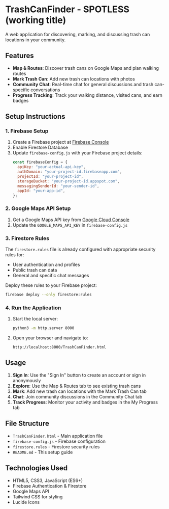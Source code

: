 # TrashCanFinder - SPOTLESS (working title)

A web application for discovering, marking, and discussing trash can locations in your community.

## Features

- **Map & Routes**: Discover trash cans on Google Maps and plan walking routes
- **Mark Trash Can**: Add new trash can locations with photos
- **Community Chat**: Real-time chat for general discussions and trash can-specific conversations
- **Progress Tracking**: Track your walking distance, visited cans, and earn badges

## Setup Instructions

### 1. Firebase Setup

1. Create a Firebase project at [Firebase Console](https://console.firebase.google.com/)
2. Enable Firestore Database
3. Update `firebase-config.js` with your Firebase project details:
   ```javascript
   const firebaseConfig = {
     apiKey: "your-actual-api-key",
     authDomain: "your-project-id.firebaseapp.com",
     projectId: "your-project-id",
     storageBucket: "your-project-id.appspot.com",
     messagingSenderId: "your-sender-id",
     appId: "your-app-id",
   };
   ```

### 2. Google Maps API Setup

1. Get a Google Maps API key from [Google Cloud Console](https://console.cloud.google.com/)
2. Update the `GOOGLE_MAPS_API_KEY` in `firebase-config.js`

### 3. Firestore Rules

The `firestore.rules` file is already configured with appropriate security rules for:

- User authentication and profiles
- Public trash can data
- General and specific chat messages

Deploy these rules to your Firebase project:

```bash
firebase deploy --only firestore:rules
```

### 4. Run the Application

1. Start the local server:

   ```bash
   python3 -m http.server 8000
   ```

2. Open your browser and navigate to:
   ```
   http://localhost:8000/TrashCanFinder.html
   ```

## Usage

1. **Sign In**: Use the "Sign In" button to create an account or sign in anonymously
2. **Explore**: Use the Map & Routes tab to see existing trash cans
3. **Mark**: Add new trash can locations with the Mark Trash Can tab
4. **Chat**: Join community discussions in the Community Chat tab
5. **Track Progress**: Monitor your activity and badges in the My Progress tab

## File Structure

- `TrashCanFinder.html` - Main application file
- `firebase-config.js` - Firebase configuration
- `firestore.rules` - Firestore security rules
- `README.md` - This setup guide

## Technologies Used

- HTML5, CSS3, JavaScript (ES6+)
- Firebase Authentication & Firestore
- Google Maps API
- Tailwind CSS for styling
- Lucide Icons
